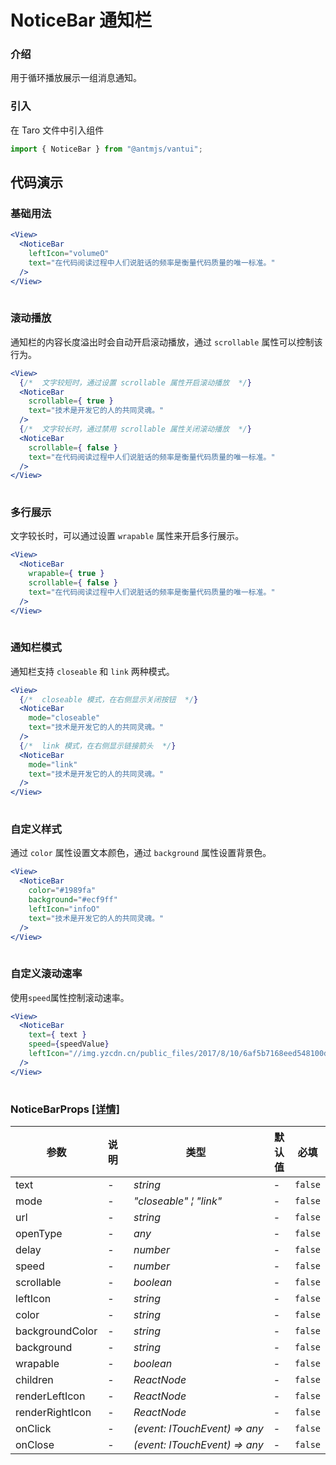 # NoticeBar 通知栏

### 介绍

用于循环播放展示一组消息通知。

### 引入

在 Taro 文件中引入组件

```js
import { NoticeBar } from "@antmjs/vantui"; 
```

## 代码演示

### 基础用法

```jsx
<View>
  <NoticeBar
    leftIcon="volumeO"
    text="在代码阅读过程中人们说脏话的频率是衡量代码质量的唯一标准。"
  />
</View>
 
```

### 滚动播放

通知栏的内容长度溢出时会自动开启滚动播放，通过 `scrollable` 属性可以控制该行为。

```jsx
<View>
  {/*  文字较短时，通过设置 scrollable 属性开启滚动播放  */}
  <NoticeBar
    scrollable={ true }
    text="技术是开发它的人的共同灵魂。"
  /> 
  {/*  文字较长时，通过禁用 scrollable 属性关闭滚动播放  */}
  <NoticeBar
    scrollable={ false }
    text="在代码阅读过程中人们说脏话的频率是衡量代码质量的唯一标准。"
  />
</View>
 
```

### 多行展示

文字较长时，可以通过设置 `wrapable` 属性来开启多行展示。

```jsx
<View>
  <NoticeBar
    wrapable={ true }
    scrollable={ false }
    text="在代码阅读过程中人们说脏话的频率是衡量代码质量的唯一标准。"
  />
</View>
 
```

### 通知栏模式

通知栏支持 `closeable` 和 `link` 两种模式。

```jsx
<View>
  {/*  closeable 模式，在右侧显示关闭按钮  */}
  <NoticeBar
    mode="closeable"
    text="技术是开发它的人的共同灵魂。"
  /> 
  {/*  link 模式，在右侧显示链接箭头  */}
  <NoticeBar
    mode="link"
    text="技术是开发它的人的共同灵魂。"
  />
</View>
 
```

### 自定义样式

通过 `color` 属性设置文本颜色，通过 `background` 属性设置背景色。

```jsx
<View>
  <NoticeBar
    color="#1989fa"
    background="#ecf9ff"
    leftIcon="infoO"
    text="技术是开发它的人的共同灵魂。"
  />
</View>
 
```

### 自定义滚动速率

使用`speed`属性控制滚动速率。

```jsx
<View>
  <NoticeBar
    text={ text }
    speed={speedValue}
    leftIcon="//img.yzcdn.cn/public_files/2017/8/10/6af5b7168eed548100d9041f07b7c616.png"
  />
</View>
 
```
### NoticeBarProps [[详情]](https://github.com/AntmJS/vantui/tree/main/packages/vantui/types/notice-bar.d.ts)   

| 参数 | 说明 | 类型 | 默认值 | 必填 |
| --- | --- | --- | --- | --- |
| text | - | _&nbsp;&nbsp;string<br/>_ | - | `false` |
| mode | - | _&nbsp;&nbsp;"closeable"&nbsp;&brvbar;&nbsp;"link"<br/>_ | - | `false` |
| url | - | _&nbsp;&nbsp;string<br/>_ | - | `false` |
| openType | - | _&nbsp;&nbsp;any<br/>_ | - | `false` |
| delay | - | _&nbsp;&nbsp;number<br/>_ | - | `false` |
| speed | - | _&nbsp;&nbsp;number<br/>_ | - | `false` |
| scrollable | - | _&nbsp;&nbsp;boolean<br/>_ | - | `false` |
| leftIcon | - | _&nbsp;&nbsp;string<br/>_ | - | `false` |
| color | - | _&nbsp;&nbsp;string<br/>_ | - | `false` |
| backgroundColor | - | _&nbsp;&nbsp;string<br/>_ | - | `false` |
| background | - | _&nbsp;&nbsp;string<br/>_ | - | `false` |
| wrapable | - | _&nbsp;&nbsp;boolean<br/>_ | - | `false` |
| children | - | _&nbsp;&nbsp;ReactNode<br/>_ | - | `false` |
| renderLeftIcon | - | _&nbsp;&nbsp;ReactNode<br/>_ | - | `false` |
| renderRightIcon | - | _&nbsp;&nbsp;ReactNode<br/>_ | - | `false` |
| onClick | - | _&nbsp;&nbsp;(event:&nbsp;ITouchEvent)&nbsp;=>&nbsp;any<br/>_ | - | `false` |
| onClose | - | _&nbsp;&nbsp;(event:&nbsp;ITouchEvent)&nbsp;=>&nbsp;any<br/>_ | - | `false` |

